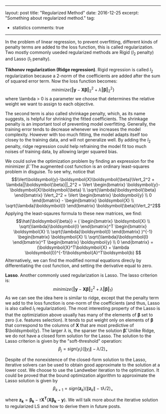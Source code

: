 
---
layout: post
title:  "Regularized Method"
date:   2016-12-25
excerpt: "Something about regularized method."
tag:
- statistics 
comments: true
---

In the problem of linear regression, to prevent overfitting, different kinds of penalty terms are added to the loss function, this is called regularization. Two mostly commonly useded regularized methods are Rigid ($l_2$ penalty) and Lasso ($l_1$ penalty). 


**Tikhonov regularization (Ridge regression)**. Rigid regression is called $l_2$ regularization because a 2-norm of the coefficients are added after the sum of squared error term. Now the loss function becomes:  
$$minimize \{ \Vert\boldsymbol{y} - \boldsymbol{X}\boldsymbol{\beta}\Vert_2^2 + \lambda\Vert \boldsymbol{\beta}\Vert_2^2 \}$$
where \lambda > 0 is a parameter we choose that determines the relative weight we want to assign to each objective. 

The second term is also called shrinkage penalty, which, as its name suggests, is helpful for shrinking the fitted coefficients. The shrinkage penalty is an important tool of preventing model overfitting. 
Generally, the training error tends to decrease whenever we increases the model complexity. However with too much fitting, the model adapts itself too closey to the training data, and will not generalize well. By adding the $l_2$ penalty, ridge regression could help refraining the model fit too much noises of training data, by allowing larger squared bias. 

We could solve the optimization problem by finding an expression for the minimizer $\hat{\beta}$. The augmented cost function is an ordinary least-squares problem in disguise. To see why, notice that 
$$\Vert\boldsymbol{y}-\boldsymbol{X}\boldsymbol{\beta}\Vert_2^2 + \lambda||\boldsymbol{\beta}||_2^2 = \Vert 
\begin{bmatrix}
\boldsymbol{y}-\boldsymbol{X}\boldsymbol{\beta}   \\
\sqrt{\lambda}\boldsymbol{\beta} 
\end{bmatrix} 
\Vert_2^2 = \Vert 
\begin{bmatrix}
\boldsymbol{y}   \\
0
\end{bmatrix} - 
\begin{bmatrix} 
\boldsymbol{X} \\
\sqrt{\lambda}\boldsymbol{I}
\end{bmatrix} 
\boldsymbol{\beta}\Vert_2^2$$
Applying the least-sqaures formula to these new matrices, we find: 
$$\hat{\boldsymbol{\beta}} = (
\begin{bmatrix} 
\boldsymbol{X} \\
\sqrt{\lambda}\boldsymbol{I}
\end{bmatrix}^T
\begin{bmatrix} 
\boldsymbol{X} \\
\sqrt{\lambda}\boldsymbol{I}
\end{bmatrix} 
)^{-1}
\begin{bmatrix} 
\boldsymbol{X} \\
\sqrt{\lambda}\boldsymbol{I}
\end{bmatrix}^T
\begin{bmatrix} 
\boldsymbol{y} \\
0
\end{bmatrix} = (\boldsymbol{X}^T\boldsymbol{X} + \lambda \boldsymbol{I})^{-1}\boldsymbol{A}^T\boldsymbol{b}
$$
Alternatively, we can find the modified normal equations direcly by differentiating the cost function, and setting the derivative equal to zero. 

**Lasso**. Another commonly used regularization is Lasso. The lasso criterion is:  
$$minimize \{ \Vert\boldsymbol{y} - \boldsymbol{X}\boldsymbol{\beta}\Vert_2^2 + \lambda\Vert \boldsymbol{\beta}\Vert_1 \}$$
As we can see the idea here is similar to ridge, except that the penalty term we add to the loss function is one-norm of the coefficients (and thus, Lasso is also called $l_1$ regularization). 
The most interesting property of the Lasso is that the optimiziation above usually has many of the elements of $\boldsymbol{\beta}$ set to zero (i.e. features selection). It tends to put weight only on elements of $\boldsymbol{\beta}$ that correspond to the columns of $\boldsymbol{X}$ that are most predictive of $\boldsymbol{y}. The larger $\lambda$ is, the sparser the solution $\boldsymbol{\hat{\beta}}$. Unlike Ridge, we do not have a closed form solution for the Lasso. The solution to the Lasso criterion is given by the "soft-threshold" operation: 
$$\beta_j = sign(y_i)(\|y_i\| - \lambda/2)_{+}$$

Despite of the nonexistence of the closed-form solution to the Lasso, iterative solvers can be used to obtain good approximate to the solution at a lower cost. We choose to use the Landweber iteration to the optimization. It could be proved that the bound optimization algorithm to approximate the Lasso solution is given by 
$$\beta_{k+1} = sign(\boldsymbol{z}_k)(\|\boldsymbol{z}_k\| - \tau\lambda/2)_{+}$$

where $\boldsymbol{z_k} = \boldsymbol{\beta_k} - \tau \boldsymbol{X^{T}}(\boldsymbol{X\beta_k} - \boldsymbol{y})$. We will talk more about the iterative solution to regularized LS and how to derive them in future posts.
